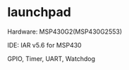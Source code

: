 launchpad
=========

Hardware:
MSP430G2(MSP430G2553)

IDE:
IAR v5.6 for MSP430

GPIO, Timer, UART, Watchdog


